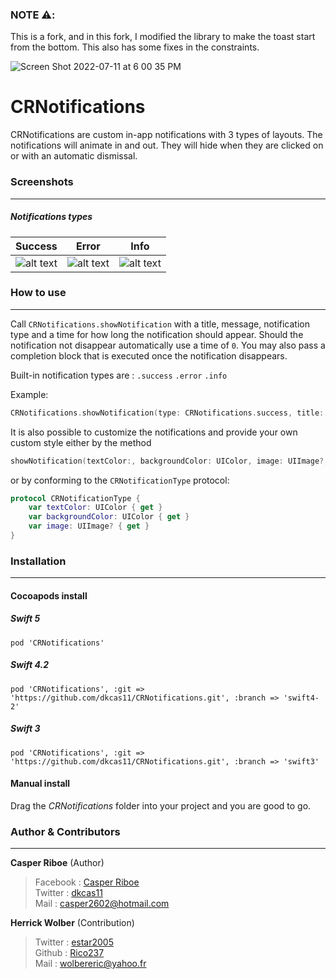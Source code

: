 ### NOTE ⚠️:
This is a fork, and in this fork, I modified the library to make the toast start from the bottom.
This also has some fixes in the constraints.

![Screen Shot 2022-07-11 at 6 00 35 PM](https://user-images.githubusercontent.com/12502679/178239920-5cb2e739-1a76-42e3-82c8-ffe9dfb53103.png)

# CRNotifications
CRNotifications are custom in-app notifications with 3 types of layouts. The notifications will animate in and out. They will hide when they are clicked on or with an automatic dismissal.

### Screenshots
-------


##### Notifications types

| Success | Error  |Info  |
| --- | --- | --- |
| ![alt text](cr-success.png "Success")  | ![alt text](cr-error.png "Error") |  ![alt text](cr-info.png "Info")|



### How to use
-------

Call ``CRNotifications.showNotification`` with a title, message, notification type and a time for how long the notification should appear. Should the notification not disappear automatically use a time of ``0``. You may also pass a completion block that is executed once the notification disappears.

Built-in notification types are :
```.success```
```.error```
```.info```

Example: 

```swift
CRNotifications.showNotification(type: CRNotifications.success, title: "Success!", message: "You successfully showed this notification.", dismissDelay: 3)
```

It is also possible to customize the notifications and provide your own custom style either by the method 
```swift
showNotification(textColor:, backgroundColor: UIColor, image: UIImage?, title: String, message: String, dismissDelay: TimeInterval)
```
or by conforming to the ``CRNotificationType`` protocol:
```swift
protocol CRNotificationType {
    var textColor: UIColor { get }
    var backgroundColor: UIColor { get }
    var image: UIImage? { get }
}
```

### Installation
-------

#### Cocoapods install

##### Swift 5
```
pod 'CRNotifications'
```
##### Swift 4.2
```
pod 'CRNotifications', :git => 'https://github.com/dkcas11/CRNotifications.git', :branch => 'swift4-2'
```
##### Swift 3
```
pod 'CRNotifications', :git => 'https://github.com/dkcas11/CRNotifications.git', :branch => 'swift3'
```

#### Manual install
Drag the *CRNotifications* folder into your project and you are good to go.

### Author & Contributors
-------

**Casper Riboe** (Author)
> Facebook : [Casper Riboe](http://facebook.com/dkcas11)<br/>
> Twitter  : [dkcas11](http://twitter.com/dkcas11)<br/>
> Mail     : [casper2602@hotmail.com](mailto:casper260@hotmail.com)

**Herrick Wolber** (Contribution)
> Twitter : [estar2005](http://twitter.com/estar2005) <br/>
> Github  : [Rico237](https://github.com/rico237) <br/>
> Mail    : [wolbereric@yahoo.fr](mailto:wolbereric@yahoo.fr)
